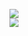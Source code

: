 [![](https://img.shields.io/badge/Made%20With-Github%20Spray-lightgrey.svg?style=for-the-badge&logo=github)](https://github.com/Annihil/github-spray#20271)  
[![](https://i.imgur.com/2DrTn0Z.gif)](https://github.com/Annihil/github-spray)